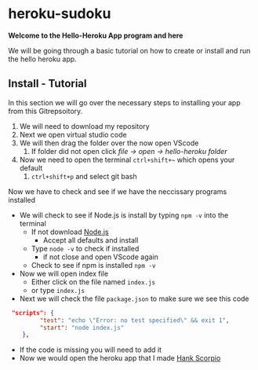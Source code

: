 # heroku-sudoku

**Welcome to the Hello-Heroku App program and here**

We will be going through a basic tutorial on how to create or install and run the hello heroku app.

## Install - Tutorial
In this section we will go over the necessary steps to installing your app from this Gitrepsoitory.
1. We will need to download my repository
2. Next we open virtual studio code
3. We will then drag the folder over the now open VScode
   1. If folder did not open click *file -> open -> hello-heroku folder*
4. Now we need to open the terminal `ctrl+shift+~` which opens your default
   1. `ctrl+shift+p` and select git bash

Now we have to check and see if we have the neccissary programs installed
- We will check to see if Node.js is install by typing `npm -v` into the terminal
   - If not download [Node.js](https://nodejs.org/en/)
      - Accept all defaults and install
   - Type `node -v` to check if installed
      - if not close and open VScode again
   - Check to see if npm is installed `npm -v`
- Now we will open index file
  - Either click on the file named `index.js`
  - or type `index.js`
- Next we will check the file `package.json` to make sure we see this code
```json
 "scripts": {
         "test": "echo \"Error: no test specified\" && exit 1",
         "start": "node index.js"
    },
```
- If the code is missing you will need to add it
- Now we would open the heroku app that I made [Hank Scorpio](https://knight-hello-heroku.herokuapp.com/)
